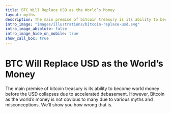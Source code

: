 ```yaml
---
title: BTC Will Replace USD as the World’s Money
layout: myths
description: The main premise of bitcoin treasury is its ability to become world money before the USD collapses due to accelerated debasement
intro_image: "images/illustrations/bitcoin-replace-usd.svg"
intro_image_absolute: false
intro_image_hide_on_mobile: true
show_call_box: true
---
```


# BTC Will Replace USD as the World’s Money

The main premise of bitcoin treasury is its ability to become world money before the USD collapses due to accelerated debasement. However, Bitcoin as the world’s money is not obvious to many due to various myths and misconceptions. We’ll show you how wrong that is.
